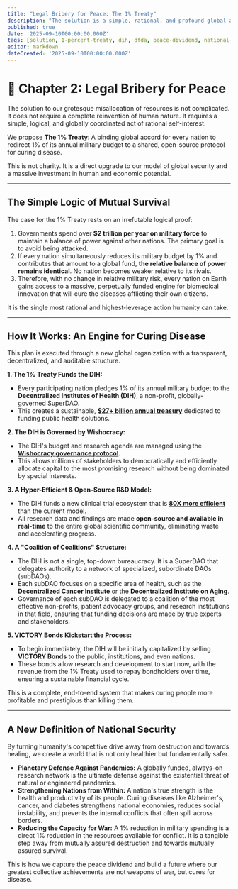 ```yaml
---
title: "Legal Bribery for Peace: The 1% Treaty"
description: "The solution is a simple, rational, and profound global accord: The 1% Treaty. By redirecting a tiny fraction of military spending, we can make curing people more profitable than killing them."
published: true
date: '2025-09-10T00:00:00.000Z'
tags: [solution, 1-percent-treaty, dih, dfda, peace-dividend, national-security, victory-bonds]
editor: markdown
dateCreated: '2025-09-10T00:00:00.000Z'
---
```


# 📖 Chapter 2: Legal Bribery for Peace

The solution to our grotesque misallocation of resources is not complicated. It does not require a complete reinvention of human nature. It requires a simple, logical, and globally coordinated act of rational self-interest.

We propose **The 1% Treaty**: A binding global accord for every nation to redirect 1% of its annual military budget to a shared, open-source protocol for curing disease.

This is not charity. It is a direct upgrade to our model of global security and a massive investment in human and economic potential.

---

## The Simple Logic of Mutual Survival

The case for the 1% Treaty rests on an irrefutable logical proof:

1.  Governments spend over **$2 trillion per year on military force** to maintain a balance of power against other nations. The primary goal is to avoid being attacked.
2.  If every nation simultaneously reduces its military budget by 1% and contributes that amount to a global fund, **the relative balance of power remains identical**. No nation becomes weaker relative to its rivals.
3.  Therefore, with no change in relative military risk, every nation on Earth gains access to a massive, perpetually funded engine for biomedical innovation that will cure the diseases afflicting their own citizens.

It is the single most rational and highest-leverage action humanity can take.

---

## How It Works: An Engine for Curing Disease

This plan is executed through a new global organization with a transparent, decentralized, and auditable structure.

**1. The 1% Treaty Funds the DIH:**
   - Every participating nation pledges 1% of its annual military budget to the **Decentralized Institutes of Health (DIH)**, a non-profit, globally-governed SuperDAO.
   - This creates a sustainable, **[$27+ billion annual treasury](./economics.md)** dedicated to funding public health solutions.

**2. The DIH is Governed by Wishocracy:**
   - The DIH's budget and research agenda are managed using the **[Wishocracy governance protocol](./governance.md)**.
   - This allows millions of stakeholders to democratically and efficiently allocate capital to the most promising research without being dominated by special interests.

**3. A Hyper-Efficient & Open-Source R&D Model:**
   - The DIH funds a new clinical trial ecosystem that is **[80X more efficient](./proof.md)** than the current model.
   - All research data and findings are made **open-source and available in real-time** to the entire global scientific community, eliminating waste and accelerating progress.

**4. A "Coalition of Coalitions" Structure:**
   - The DIH is not a single, top-down bureaucracy. It is a SuperDAO that delegates authority to a network of specialized, subordinate DAOs (subDAOs).
   - Each subDAO focuses on a specific area of health, such as the **Decentralized Cancer Institute** or the **Decentralized Institute on Aging**.
   - Governance of each subDAO is delegated to a coalition of the most effective non-profits, patient advocacy groups, and research institutions in that field, ensuring that funding decisions are made by true experts and stakeholders.

**5. VICTORY Bonds Kickstart the Process:**
   - To begin immediately, the DIH will be initially capitalized by selling **VICTORY Bonds** to the public, institutions, and even nations.
   - These bonds allow research and development to start now, with the revenue from the 1% Treaty used to repay bondholders over time, ensuring a sustainable financial cycle.

This is a complete, end-to-end system that makes curing people more profitable and prestigious than killing them.

---

## A New Definition of National Security

By turning humanity's competitive drive away from destruction and towards healing, we create a world that is not only healthier but fundamentally safer.

-   **Planetary Defense Against Pandemics:** A globally funded, always-on research network is the ultimate defense against the existential threat of natural or engineered pandemics.
-   **Strengthening Nations from Within:** A nation's true strength is the health and productivity of its people. Curing diseases like Alzheimer's, cancer, and diabetes strengthens national economies, reduces social instability, and prevents the internal conflicts that often spill across borders.
-   **Reducing the Capacity for War:** A 1% reduction in military spending is a direct 1% reduction in the resources available for conflict. It is a tangible step away from mutually assured destruction and towards mutually assured survival.

This is how we capture the peace dividend and build a future where our greatest collective achievements are not weapons of war, but cures for disease.
